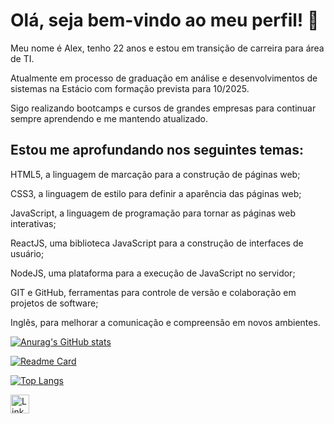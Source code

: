 
# Olá, seja bem-vindo ao meu perfil! 👋


Meu nome é Alex, tenho 22 anos e estou em transição de carreira para área de TI.

Atualmente em processo de graduação em análise e desenvolvimentos de sistemas na Estácio com formação prevista para 10/2025.

Sigo realizando bootcamps e cursos de grandes empresas para continuar sempre aprendendo e me mantendo atualizado. 


## Estou me aprofundando nos seguintes temas: 
HTML5, a linguagem de marcação para a construção de páginas web; 

CSS3, a linguagem de estilo para definir a aparência das páginas web; 

JavaScript, a linguagem de programação para tornar as páginas web interativas; 

ReactJS, uma biblioteca JavaScript para a construção de interfaces de usuário; 

NodeJS, uma plataforma para a execução de JavaScript no servidor; 

GIT e GitHub, ferramentas para controle de versão e colaboração em projetos de software; 

Inglês, para melhorar a comunicação e compreensão em novos ambientes.


[![Anurag's GitHub stats](https://github-readme-stats.vercel.app/api?username=alexjjunio&show_icons=true&theme=light)](https://github.com/AlexJjunio)


[![Readme Card](https://github-readme-stats.vercel.app/api/pin/?username=alexjjunio&repo=lofi-sounds&theme=light)](https://github.com/AlexJjunio)

[![Top Langs](https://github-readme-stats.vercel.app/api/top-langs/?username=alexjjunio&layout=compact)](https://github.com/AlexJjunio)


[<img src='https://img.shields.io/badge/LinkedIn-0077B5?style=for-the-badge&logo=linkedin&logoColor=white' alt='Linkedin' height='30'>](https://www.linkedin.com/in/alexjjunio/)
